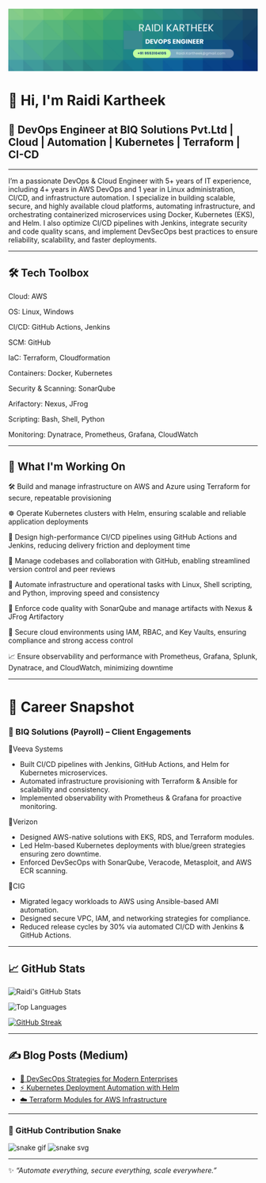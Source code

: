 ![alt text](<Blue Green Geometric Company LinkedIn Banner.png>)


# 👋 Hi, I'm Raidi Kartheek  

## 🚀  DevOps Engineer at BIQ Solutions Pvt.Ltd | Cloud | Automation | Kubernetes | Terraform  | CI-CD

---
I’m a passionate DevOps & Cloud Engineer with 5+ years of IT experience, including 4+ years in AWS DevOps and 1 year in Linux administration, CI/CD, and infrastructure automation. I specialize in building scalable, secure, and highly available cloud platforms, automating infrastructure, and orchestrating containerized microservices using Docker, Kubernetes (EKS), and Helm. I also optimize CI/CD pipelines with Jenkins, integrate security and code quality scans, and implement DevSecOps best practices to ensure reliability, scalability, and faster deployments.

---

## 🛠️ Tech Toolbox  

Cloud: AWS

OS: Linux, Windows

CI/CD: GitHub Actions, Jenkins

SCM: GitHub

IaC: Terraform, Cloudformation 

Containers: Docker, Kubernetes 

Security & Scanning: SonarQube 

Arifactory: Nexus, JFrog

Scripting: Bash, Shell, Python

Monitoring: Dynatrace, Prometheus, Grafana, CloudWatch

---


## 🔭 What I'm Working On  
🛠️ Build and manage infrastructure on AWS and Azure using Terraform for secure, repeatable provisioning  

☸️ Operate Kubernetes clusters with Helm, ensuring scalable and reliable application deployments  

🚀 Design high-performance CI/CD pipelines using GitHub Actions and Jenkins, reducing delivery friction and deployment time  

📃️ Manage codebases and collaboration with GitHub, enabling streamlined version control and peer reviews  

🤖 Automate infrastructure and operational tasks with Linux, Shell scripting, and Python, improving speed and consistency  

🧪 Enforce code quality with SonarQube and manage artifacts with Nexus & JFrog Artifactory  

🔐 Secure cloud environments using IAM, RBAC, and Key Vaults, ensuring compliance and strong access control  

📈 Ensure observability and performance with Prometheus, Grafana, Splunk, Dynatrace, and CloudWatch, minimizing downtime  


---
# 💼 Career Snapshot

### 🏢 BIQ Solutions (Payroll) – Client Engagements  

🔹Veeva Systems 
- Built CI/CD pipelines with Jenkins, GitHub Actions, and Helm for Kubernetes microservices.  
- Automated infrastructure provisioning with Terraform & Ansible for scalability and consistency.  
- Implemented observability with Prometheus & Grafana for proactive monitoring.  

🔹Verizon
- Designed AWS-native solutions with EKS, RDS, and Terraform modules.  
- Led Helm-based Kubernetes deployments with blue/green strategies ensuring zero downtime.  
- Enforced DevSecOps with SonarQube, Veracode, Metasploit, and AWS ECR scanning.  

🔹CIG  
- Migrated legacy workloads to AWS using Ansible-based AMI automation.  
- Designed secure VPC, IAM, and networking strategies for compliance.  
- Reduced release cycles by 30% via automated CI/CD with Jenkins & GitHub Actions.  

----

## 📈 GitHub Stats  
  
![Raidi's GitHub Stats](https://github-readme-stats.vercel.app/api?username=Raidi13&show_icons=true&theme=tokyonight)  

![Top Languages](https://github-readme-stats.vercel.app/api/top-langs/?username=Raidi13&layout=compact&theme=tokyonight)  

<!-- [![GitHub Streak](https://streak-stats.demolab.com/?user=Raidi-Kartheek&theme=tokyonight)](https://git.io/streak-stats) -->
 
[![GitHub Streak](https://streak-stats.vercel.app/?user=Raidi-Kartheek&theme=tokyonight)](https://git.io/streak-stats)

<!-- [![GitHub Streak](https://github-readme-streak-stats.herokuapp.com/?user=Raidi-Kartheek&theme=tokyonight)](https://git.io/streak-stats) -->


--- 

## ✍️ Blog Posts (Medium)  
- [🚀 DevSecOps Strategies for Modern Enterprises](https://medium.com/@Raidi13)  
- [⚡ Kubernetes Deployment Automation with Helm](https://medium.com/@Raidi13)  
- [☁️ Terraform Modules for AWS Infrastructure](https://medium.com/@Raidi13)  
---

### 🐍 GitHub Contribution Snake
![snake gif](https://github.com/YOUR-USERNAME/YOUR-USERNAME/blob/output/github-contribution-grid-snake.gif)
![snake svg](https://github.com/YOUR-USERNAME/YOUR-USERNAME/blob/output/github-contribution-grid-snake.svg)

---
✨ *“Automate everything, secure everything, scale everywhere.”*  